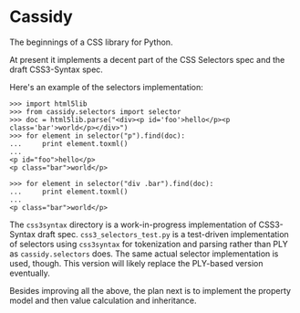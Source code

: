 Cassidy
=======

The beginnings of a CSS library for Python.

At present it implements a decent part of the CSS Selectors spec and the
draft CSS3-Syntax spec.

Here's an example of the selectors implementation:

    >>> import html5lib
    >>> from cassidy.selectors import selector
    >>> doc = html5lib.parse("<div><p id='foo'>hello</p><p class='bar'>world</p></div>")
    >>> for element in selector("p").find(doc):
    ...     print element.toxml()
    ... 
    <p id="foo">hello</p>
    <p class="bar">world</p>
    
    >>> for element in selector("div .bar").find(doc):
    ...     print element.toxml()
    ... 
    <p class="bar">world</p>

The `css3syntax` directory is a work-in-progress implementation of CSS3-Syntax
draft spec. `css3_selectors_test.py` is a test-driven implementation of selectors
using `css3syntax` for tokenization and parsing rather than PLY as
`cassidy.selectors` does. The same actual selector implementation is used, though.
This version will likely replace the PLY-based version eventually.

Besides improving all the above, the plan next is to implement the property model
and then value calculation and inheritance.
